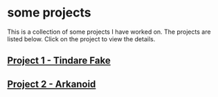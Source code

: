 # some projects
 This is a collection of some projects I have worked on. The projects are listed below. Click on the project to view the details.
 
## [Project 1 - Tindare Fake](01TinderSwipe/README.md)

## [Project 2 - Arkanoid](02Arkanoid/README.md)

